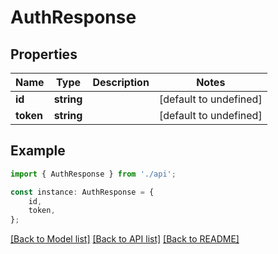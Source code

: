 # AuthResponse


## Properties

Name | Type | Description | Notes
------------ | ------------- | ------------- | -------------
**id** | **string** |  | [default to undefined]
**token** | **string** |  | [default to undefined]

## Example

```typescript
import { AuthResponse } from './api';

const instance: AuthResponse = {
    id,
    token,
};
```

[[Back to Model list]](../README.md#documentation-for-models) [[Back to API list]](../README.md#documentation-for-api-endpoints) [[Back to README]](../README.md)
